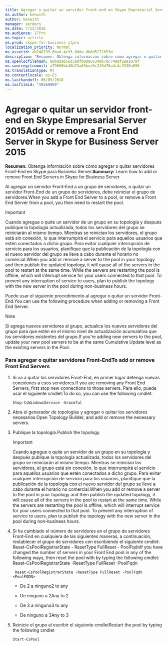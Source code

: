 ```yaml
---
title: Agregar o quitar un servidor front-end en Skype Empresarial Server 2015
ms.author: kenwith
author: kenwith
manager: serdars
ms.date: 7/12/2016
ms.audience: ITPro
ms.topic: article
ms.prod: skype-for-business-itpro
localization_priority: Normal
ms.assetid: ab748733-6bad-4c93-8dda-db8d5271653d
description: 'Resumen: Obtenga información sobre cómo agregar o quitar servidores Front-End en Skype para Business Server.'
ms.openlocfilehash: 80b0dab56d3adfb08856348b7ec749ef2e91079f
ms.sourcegitcommit: a79668bb45b73a63bea5c249d76a4c4c2530a096
ms.translationtype: MT
ms.contentlocale: es-ES
ms.lasthandoff: 06/05/2018
ms.locfileid: "19569009"
---
```

# <a name="add-or-remove-a-front-end-server-in-skype-for-business-server-2015"></a><span data-ttu-id="ebc97-103">Agregar o quitar un servidor front-end en Skype Empresarial Server 2015</span><span class="sxs-lookup"><span data-stu-id="ebc97-103">Add or remove a Front End Server in Skype for Business Server 2015</span></span>
 
<span data-ttu-id="ebc97-104">**Resumen:** Obtenga información sobre cómo agregar o quitar servidores Front-End en Skype para Business Server.</span><span class="sxs-lookup"><span data-stu-id="ebc97-104">**Summary:** Learn how to add or remove Front End Servers in Skype for Business Server.</span></span>
  
<span data-ttu-id="ebc97-105">Al agregar un servidor Front-End a un grupo de servidores, o quitar un servidor Front-End de un grupo de servidores, debe reiniciar el grupo de servidores.</span><span class="sxs-lookup"><span data-stu-id="ebc97-105">When you add a Front End Server to a pool, or remove a Front End Server from a pool, you then need to restart the pool.</span></span> 
  
> [!IMPORTANT]
> <span data-ttu-id="ebc97-p101">Cuando agregue o quite un servidor de un grupo en su topología y después publique la topología actualizada, todos los servidores del grupo se reiniciarán al mismo tiempo. Mientras se reinician los servidores, el grupo está sin conexión, lo que interrumpirá el servicio para aquellos usuarios que estén conectados a dicho grupo. Para evitar cualquier interrupción de servicio para los usuarios, planifique que la publicación de la topología con el nuevo servidor del grupo se lleve a cabo durante el horario no comercial.</span><span class="sxs-lookup"><span data-stu-id="ebc97-p101">When you add or remove a server to the pool in your topology and then publish the updated topology, it will cause all of the servers in the pool to restart at the same time. While the servers are restarting the pool is offline, which will interrupt service for your users connected to that pool. To prevent any interruption of service to users, plan to publish the topology with the new server in the pool during non-business hours.</span></span> 
  
<span data-ttu-id="ebc97-109">Puede usar el siguiente procedimiento al agregar o quitar un servidor Front-End.</span><span class="sxs-lookup"><span data-stu-id="ebc97-109">You can use the following procedure when adding or removing a Front End Server.</span></span>
  
> [!NOTE]
> <span data-ttu-id="ebc97-110">Si agrega nuevos servidores al grupo, actualice los nuevos servidores del grupo para que estén en el mismo nivel de actualización acumulativa que los servidores existentes del grupo.</span><span class="sxs-lookup"><span data-stu-id="ebc97-110">If you're adding new servers to the pool, update your new pool servers to be at the same Cumulative Update level as the existing servers in the Pool.</span></span> 
  
### <a name="to-add-or-remove-front-end-servers"></a><span data-ttu-id="ebc97-111">Para agregar o quitar servidores Front-End</span><span class="sxs-lookup"><span data-stu-id="ebc97-111">To add or remove Front End Servers</span></span>

1. <span data-ttu-id="ebc97-112">Si va a quitar los servidores Front-End, en primer lugar detenga nuevas conexiones a esos servidores.</span><span class="sxs-lookup"><span data-stu-id="ebc97-112">If you are removing any Front End Servers, first stop new connections to those servers.</span></span> <span data-ttu-id="ebc97-113">Para ello, puede usar el siguiente cmdlet:</span><span class="sxs-lookup"><span data-stu-id="ebc97-113">To do so, you can use the following cmdlet:</span></span>
    
   ```
   Stop-CsWindowsService -Graceful
   ```

2. <span data-ttu-id="ebc97-114">Abra el generador de topologías y agregar o quitar los servidores necesarios.</span><span class="sxs-lookup"><span data-stu-id="ebc97-114">Open Topology Builder, and add or remove the necessary servers.</span></span> 
    
3. <span data-ttu-id="ebc97-115">Publique la topología.</span><span class="sxs-lookup"><span data-stu-id="ebc97-115">Publish the topology.</span></span>
    
    > [!IMPORTANT]
    > <span data-ttu-id="ebc97-p103">Cuando agregue o quite un servidor de un grupo en su topología y después publique la topología actualizada, todos los servidores del grupo se reiniciarán al mismo tiempo. Mientras se reinician los servidores, el grupo está sin conexión, lo que interrumpirá el servicio para aquellos usuarios que estén conectados a dicho grupo. Para evitar cualquier interrupción de servicio para los usuarios, planifique que la publicación de la topología con el nuevo servidor del grupo se lleve a cabo durante el horario no comercial.</span><span class="sxs-lookup"><span data-stu-id="ebc97-p103">When you add or remove a server to the pool in your topology and then publish the updated topology, it will cause all of the servers in the pool to restart at the same time. While the servers are restarting the pool is offline, which will interrupt service for your users connected to that pool. To prevent any interruption of service to users, plan to publish the topology with the new server in the pool during non-business hours.</span></span> 
  
4. <span data-ttu-id="ebc97-119">Si ha cambiado el número de servidores en el grupo de servidores Front-End en cualquiera de las siguientes maneras, a continuación, restablecer el grupo de servidores con escribiendo el siguiente cmdlet: Reset-CsPoolRegistrarState - ResetType FullReset - PoolFqdn</span><span class="sxs-lookup"><span data-stu-id="ebc97-119">If you have changed the number of servers in your Front End pool in any of the following ways, then reset the pool with by typing the following cmdlet: Reset-CsPoolRegistrarState -ResetType FullReset -PoolFqdn</span></span> 
    
   ```
    Reset-CsPoolRegistrarState -ResetType FullReset -PoolFqdn  <PoolFQDN>
   ```

     - <span data-ttu-id="ebc97-120">De 2 a ninguno</span><span class="sxs-lookup"><span data-stu-id="ebc97-120">2 to any</span></span>
    
     - <span data-ttu-id="ebc97-121">De ninguno a 2</span><span class="sxs-lookup"><span data-stu-id="ebc97-121">Any to 2</span></span>
    
     - <span data-ttu-id="ebc97-122">De 3 a ninguno</span><span class="sxs-lookup"><span data-stu-id="ebc97-122">3 to any</span></span>
    
     - <span data-ttu-id="ebc97-123">De ninguno a 3</span><span class="sxs-lookup"><span data-stu-id="ebc97-123">Any to 3</span></span>
    
5. <span data-ttu-id="ebc97-124">Reinicie el grupo al escribir el siguiente cmdlet</span><span class="sxs-lookup"><span data-stu-id="ebc97-124">Restart the pool by typing the following cmdlet</span></span>
    
   ```
   Start-CsPool
   ```